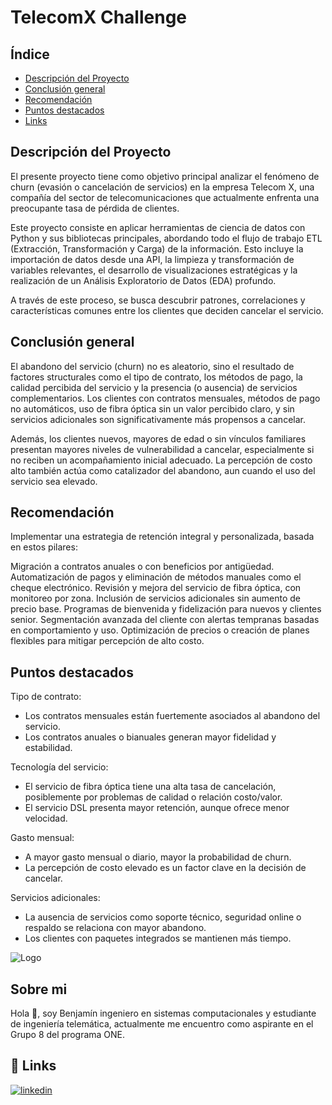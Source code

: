 
# TelecomX Challenge

## Índice
- [Descripción del Proyecto](#descripción-del-proyecto)
- [Conclusión general](#conclusion-general)
- [Recomendación](#recomendación)
- [Puntos destacados](#puntos-destacados)
- [Links](#links)

## Descripción del Proyecto
El presente proyecto tiene como objetivo principal analizar el fenómeno de churn (evasión o cancelación de servicios) en la empresa Telecom X, una compañía del sector de telecomunicaciones que actualmente enfrenta una preocupante tasa de pérdida de clientes.

Este proyecto consiste en aplicar herramientas de ciencia de datos con Python y sus bibliotecas principales, abordando todo el flujo de trabajo ETL (Extracción, Transformación y Carga) de la información. Esto incluye la importación de datos desde una API, la limpieza y transformación de variables relevantes, el desarrollo de visualizaciones estratégicas y la realización de un Análisis Exploratorio de Datos (EDA) profundo.

A través de este proceso, se busca descubrir patrones, correlaciones y características comunes entre los clientes que deciden cancelar el servicio.

## Conclusión general

El abandono del servicio (churn) no es aleatorio, sino el resultado de factores  structurales como el tipo de contrato, los métodos de pago, la calidad percibida del servicio y la presencia (o ausencia) de servicios complementarios. Los clientes con contratos mensuales, métodos de pago no automáticos, uso de fibra óptica sin un valor percibido claro, y sin servicios adicionales son significativamente más propensos a cancelar.

Además, los clientes nuevos, mayores de edad o sin vínculos familiares presentan mayores niveles de vulnerabilidad a cancelar, especialmente si no reciben un acompañamiento inicial adecuado. La percepción de costo alto también actúa como catalizador del abandono, aun cuando el uso del servicio sea elevado.


## Recomendación

Implementar una estrategia de retención integral y personalizada, basada en estos pilares:

Migración a contratos anuales o con beneficios por antigüedad.
Automatización de pagos y eliminación de métodos manuales como el cheque electrónico.
Revisión y mejora del servicio de fibra óptica, con monitoreo por zona.
Inclusión de servicios adicionales sin aumento de precio base.
Programas de bienvenida y fidelización para nuevos y clientes senior.
Segmentación avanzada del cliente con alertas tempranas basadas en comportamiento y uso.
Optimización de precios o creación de planes flexibles para mitigar percepción de alto costo.


## Puntos destacados
Tipo de contrato:
*   Los contratos mensuales están fuertemente asociados al abandono del servicio.
*   Los contratos anuales o bianuales generan mayor fidelidad y estabilidad.

Tecnología del servicio:

*   El servicio de fibra óptica tiene una alta tasa de cancelación, posiblemente por problemas de calidad o relación costo/valor.
*   El servicio DSL presenta mayor retención, aunque ofrece menor velocidad.

Gasto mensual:
*   A mayor gasto mensual o diario, mayor la probabilidad de churn.
*   La percepción de costo elevado es un factor clave en la decisión de cancelar.

Servicios adicionales:
*   La ausencia de servicios como soporte técnico, seguridad online o respaldo se relaciona con mayor abandono.
*   Los clientes con paquetes integrados se mantienen más tiempo.

![Logo](https://i.postimg.cc/8Cx9DGNd/logo-marca-empresa-circular-redondo-blanco-1.png)


## Sobre mi
Hola 👋, soy Benjamín ingeniero en sistemas computacionales y estudiante de ingeniería telemática, actualmente me encuentro como aspirante en el Grupo 8 del programa ONE.


## 🔗 Links
[![linkedin](https://img.shields.io/badge/linkedin-0A66C2?style=for-the-badge&logo=linkedin&logoColor=white)](https://www.linkedin.com/in/benjamin-pr/)



